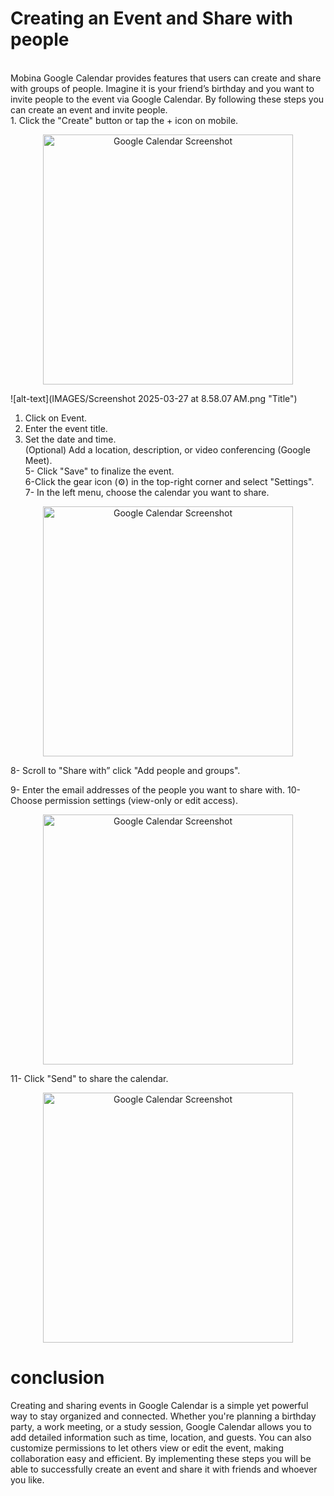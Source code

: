 # Creating an Event and Share with people

<br>
Mobina 
Google Calendar provides features that users can create and share with groups of people. Imagine it is your friend’s birthday and you want to invite people to the event via Google Calendar. By following these steps you can create an event and invite people.  
<br>
1.  Click the "Create" button or tap the + icon on mobile.  

<p align="center">
  <img  src="/IMAGES/Screenshot 2025-03-27 at 8.58.07 AM.png" alt="Google Calendar Screenshot" width="400" >
</p>

![alt-text](IMAGES/Screenshot 2025-03-27 at 8.58.07 AM.png "Title")


1.  Click on Event.  
1.  Enter the event title.  
1. Set the date and time.  
(Optional) Add a location, description, or video conferencing (Google Meet).  
5- Click "Save" to finalize the event.  
6-Click the gear icon (⚙️) in the top-right corner and select "Settings".  
7- In the left menu, choose the calendar you want to share.

<p align="center">
  <img src="/IMAGES/Screenshot 2025-03-27 at 8.58.07 AM.png" alt="Google Calendar Screenshot" width="400">
</p>
8- Scroll to "Share with” click "Add people and groups".

9- Enter the email addresses of the people you want to share with.
10-Choose permission settings (view-only or edit access).
<p align="center">
  <img src="/IMAGES/Screenshot 2025-03-27 at 9.52.33 AM.png" alt="Google Calendar Screenshot" width="400">
</p>
11- Click "Send" to share the calendar.
<p align="center">
  <img src="/IMAGES/Screenshot 2025-03-27 at 9.55.39 AM.png" alt="Google Calendar Screenshot" width="400">
</p>


# conclusion  


Creating and sharing events in Google Calendar is a simple yet powerful way to stay organized and connected. Whether you're planning a birthday party, a work meeting, or a study session, Google Calendar allows you to add detailed information such as time, location, and guests. You can also customize permissions to let others view or edit the event, making collaboration easy and efficient. By implementing these steps you will be able to successfully create an event and share it with friends and whoever you like.  



